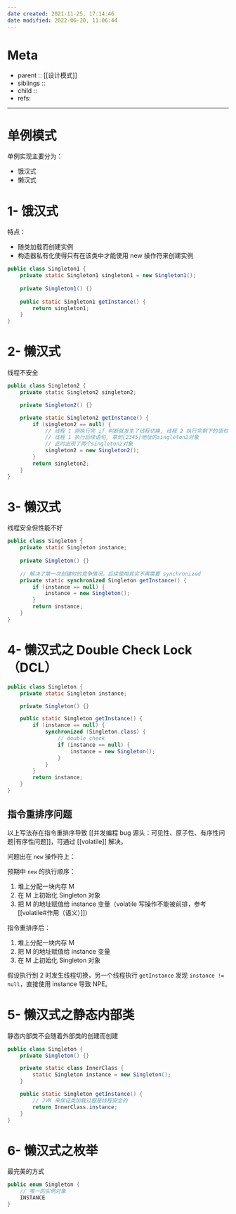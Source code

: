 ```yaml
---
date created: 2021-11-25, 17:14:46
date modified: 2022-06-20, 11:06:44
---
```


# Meta

- parent :: [[设计模式]]
- siblings ::
- child ::
- refs:
---

# 单例模式

单例实现主要分为：

- 饿汉式
- 懒汉式

# 1- 饿汉式

特点：

- 随类加载而创建实例
- 构造器私有化使得只有在该类中才能使用 new 操作符来创建实例

```java
public class Singleton1 {
    private static Singleton1 singleton1 = new Singleton1();
    
    private Singleton1() {}
    
    public static Singleton1 getInstance() {
        return singleton1;
    }
}
```

# 2- 懒汉式

线程不安全

```java
public class Singleton2 {
    private static Singleton2 singleton2;

    private Singleton2() {}

    private static Singleton2 getInstance() {
        if (singleton2 == null) {
            // 线程 1 刚执行完 if 判断就发生了线程切换, 线程 2 执行完剩下的语句拿到[1234]地址的singleton2对象
            // 线程 1 执行后续语句, 拿到[2345]地址的singleton2对象
            // 此时出现了两个singleton2对象
            singleton2 = new Singleton2();
        }
        return singleton2;
    }
}
```

# 3- 懒汉式

线程安全但性能不好

```java
public class Singleton {
    private static Singleton instance;
    
    private Singleton() {}
    
    // 解决了第一次创建时的竞争情况，后续使用其实不再需要 synchronized
    private static synchronized Singleton getInstance() {
        if (instance == null) {
            instance = new Singleton();
        }
        return instance;
    }
}
```

# 4- 懒汉式之 Double Check Lock（DCL）

```java
public class Singleton {
    private static Singleton instance;

    private Singleton() {}

    public static Singleton getInstance() {
        if (instance == null) {
            synchronized (Singleton.class) {
                // double check
                if (instance == null) {
                    instance = new Singleton();
                }
            }
        }
        return instance;
    }
}
```

## 指令重排序问题

以上写法存在指令重排序导致 [[并发编程 bug 源头：可见性、原子性、有序性问题|有序性问题]]，可通过 [[volatile]] 解决。

问题出在 `new` 操作符上：

预期中 `new` 的执行顺序：

1. 堆上分配一块内存 M
2. 在 M 上初始化 Singleton 对象
3. 把 M 的地址赋值给 instance 变量（volatile 写操作不能被前排，参考 [[volatile#作用（语义）]]）

指令重排序后：

1. 堆上分配一块内存 M
2. 把 M 的地址赋值给 instance 变量
3. 在 M 上初始化 Singleton 对象

假设执行到 2 时发生线程切换，另一个线程执行 `getInstance` 发现 `instance != null`，直接使用 instance 导致 NPE。

# 5- 懒汉式之静态内部类

静态内部类不会随着外部类的创建而创建

```java
public class Singleton {
    private Singleton() {}

    private static class InnerClass {
        static Singleton instance = new Singleton();
    }

    public static Singleton getInstance() {
        // JVM 来保证类加载过程是线程安全的
        return InnerClass.instance;
    }
}
```

# 6- 懒汉式之枚举

最完美的方式

```java
public enum Singleton {
    // 唯一的实例对象
    INSTANCE
}
```
